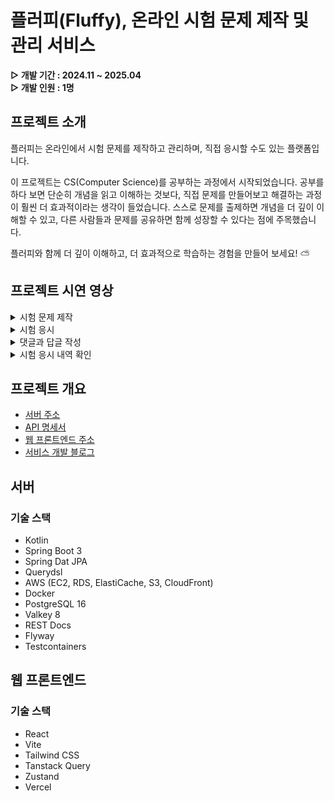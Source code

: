 # 플러피(Fluffy), 온라인 시험 문제 제작 및 관리 서비스

**▷ 개발 기간 : 2024.11 ~ 2025.04** </br>
**▷ 개발 인원 : 1명**

## 프로젝트 소개

플러피는 온라인에서 시험 문제를 제작하고 관리하며, 직접 응시할 수도 있는 플랫폼입니다.

이 프로젝트는 CS(Computer Science)를 공부하는 과정에서 시작되었습니다. 공부를 하다 보면 단순히 개념을 읽고 이해하는 것보다, 직접 문제를 만들어보고 해결하는 과정이 훨씬 더 효과적이라는 생각이 들었습니다. 스스로 문제를 출제하면 개념을 더 깊이 이해할 수 있고, 다른 사람들과 문제를 공유하면 함께 성장할 수 있다는 점에 주목했습니다.

플러피와 함께 더 깊이 이해하고, 더 효과적으로 학습하는 경험을 만들어 보세요! ⛅

## 프로젝트 시연 영상

<details>
  <summary>시험 문제 제작</summary>

https://github.com/user-attachments/assets/c133b12c-8efd-480f-a62b-74b5defe1d71

</details>

<details>
  <summary>시험 응시</summary>
  
  https://github.com/user-attachments/assets/8e9ded2b-e2aa-40ab-a5c5-4bc07c59e7e0
</details>

<details>
  <summary>댓글과 답글 작성</summary>
  
  https://github.com/user-attachments/assets/1b77ddc7-b04a-406c-a456-f415a1689b90
</details>

<details>
  <summary>시험 응시 내역 확인</summary>
  
  https://github.com/user-attachments/assets/a9dbe6b5-ae6b-409d-983b-513fe0a71f34
</details>

## 프로젝트 개요

- [서버 주소](https://api.fluffy.run)
- [API 명세서](https://api.fluffy.run/docs/index.html)
- [웹 프론트엔드 주소](https://fluffy.run)
- [서비스 개발 블로그](https://alstn113.tistory.com/tag/플러피)

## 서버

### 기술 스택

- Kotlin
- Spring Boot 3
- Spring Dat JPA
- Querydsl
- AWS (EC2, RDS, ElastiCache, S3, CloudFront)
- Docker
- PostgreSQL 16
- Valkey 8
- REST Docs
- Flyway
- Testcontainers

## 웹 프론트엔드

### 기술 스택

- React
- Vite
- Tailwind CSS
- Tanstack Query
- Zustand
- Vercel
